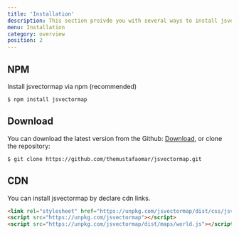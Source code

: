 ```yaml
---
title: 'Installation'
description: This section proivde you with several ways to install jsvectormap.
menu: Installation
category: overview
position: 2
---
```


## NPM
Install jsvectormap via npm (recommended)

```shell
$ npm install jsvectormap
```

## Download
You can download the latest version from the Github: [Download](https://github.com/themustafaomar/jsvectormap/archive/refs/heads/master.zip), or clone the repository:

```shell
$ git clone https://github.com/themustafaomar/jsvectormap.git
```

## CDN
You can install jsvectormap by declare cdn links.

```html
<link rel="stylesheet" href="https://unpkg.com/jsvectormap/dist/css/jsvectormap.css" />
<script src="https://unpkg.com/jsvectormap"></script>
<script src="https://unpkg.com/jsvectormap/dist/maps/world.js"></script>
```
